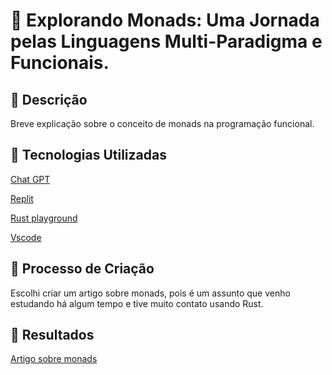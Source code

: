 # 📄 Explorando Monads: Uma Jornada pelas Linguagens Multi-Paradigma e Funcionais.

## 📒 Descrição
Breve explicação sobre o conceito de monads na programação funcional.

## 🤖 Tecnologias Utilizadas

[Chat GPT](https://chatgpt.com/)

[Replit](https://replit.com/)

[Rust playground](https://play.rust-lang.org/)

[Vscode](https://code.visualstudio.com/)

## 🧐 Processo de Criação

Escolhi criar um artigo sobre monads, pois é um assunto que venho estudando há algum tempo e tive muito contato usando Rust.

## 🚀 Resultados

[Artigo sobre monads](./monads_article.md)